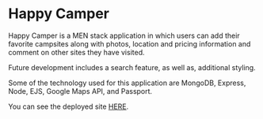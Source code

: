 <h1>Happy Camper</h1>

<p>Happy Camper is a MEN stack application in which users can add their favorite campsites along with photos, location and pricing information and comment on other sites they have visited.</p>
<p>Future development includes a search feature, as well as, additional styling.</p>

<p>Some of the technology used for this application are MongoDB, Express, Node, EJS, Google Maps API, and Passport.</p>

You can see the deployed site <a href="https://nameless-escarpment-69938.herokuapp.com/">HERE</a>.
